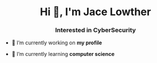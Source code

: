 <h1 align="center">Hi 👋, I'm Jace Lowther</h1>
<h3 align="center">Interested in CyberSecurity</h3>

- 🔭 I’m currently working on **my profile**

- 🌱 I’m currently learning **computer science**
